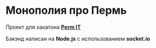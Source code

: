 # Монополия про Пермь
Проект для хакатона **[Perm IT](https://vk.com/permit_hack)**
 
Бэкэнд написан на **Node.js** с использованием **socket.io**
